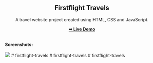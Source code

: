 <h2 align="center">Firstflight Travels</h2>
<div align="center">
<p>A travel website project created using HTML, CSS and JavaScript.</p>
<a href="https://mohdrahil101.github.io/firstflight-travels/" target="_blank"><strong>➥ Live Demo</strong></a>
</div> <br/><br/>
<b>Screenshots:</b> <br/><br/>
<img src="https://github.com/mohdrahil101/firstflight-travels/blob/main/readme%20images/readme-image.jpg"></img>
#   f i r s t f l i g h t - t r a v e l s  
 #   f i r s t f l i g h t - t r a v e l s  
 #   f i r s t f l i g h t - t r a v e l s  
 